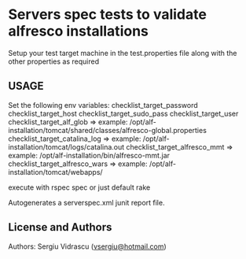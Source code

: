 Servers spec tests to validate alfresco installations
======================

Setup your test target machine in the test.properties file
along with the other properties as required


USAGE
-----

Set the following env variables:
checklist_target_password
checklist_target_host
checklist_target_sudo_pass 
checklist_target_user 
checklist_target_alf_glob => example: /opt/alf-installation/tomcat/shared/classes/alfresco-global.properties
checklist_target_catalina_log => example: /opt/alf-installation/tomcat/logs/catalina.out
checklist_target_alfresco_mmt => example: /opt/alf-installation/bin/alfresco-mmt.jar
checklist_target_alfresco_wars => example: /opt/alf-installation/tomcat/webapps/

execute with rspec spec
or just default rake

Autogenerates a serverspec.xml junit report file.

License and Authors
-------------------
Authors: Sergiu Vidrascu (vsergiu@hotmail.com)